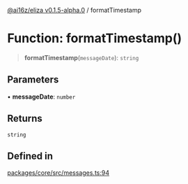 [@ai16z/eliza v0.1.5-alpha.0](../index.md) / formatTimestamp

# Function: formatTimestamp()

> **formatTimestamp**(`messageDate`): `string`

## Parameters

• **messageDate**: `number`

## Returns

`string`

## Defined in

[packages/core/src/messages.ts:94](https://github.com/Matth26/eliza/blob/main/packages/core/src/messages.ts#L94)
